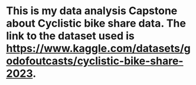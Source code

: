 # This is my data analysis Capstone about Cyclistic bike share data. The link to the dataset used is https://www.kaggle.com/datasets/godofoutcasts/cyclistic-bike-share-2023.
